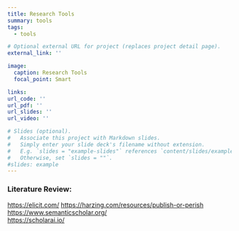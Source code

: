 ```yaml
---
title: Research Tools
summary: tools
tags:
  - tools

# Optional external URL for project (replaces project detail page).
external_link: ''

image:
  caption: Research Tools
  focal_point: Smart

links:
url_code: ''
url_pdf: ''
url_slides: ''
url_video: ''

# Slides (optional).
#   Associate this project with Markdown slides.
#   Simply enter your slide deck's filename without extension.
#   E.g. `slides = "example-slides"` references `content/slides/example-slides.md`.
#   Otherwise, set `slides = ""`.
#slides: example
---
```


### Literature Review: ### 

https://elicit.com/
https://harzing.com/resources/publish-or-perish
https://www.semanticscholar.org/    
https://scholarai.io/

